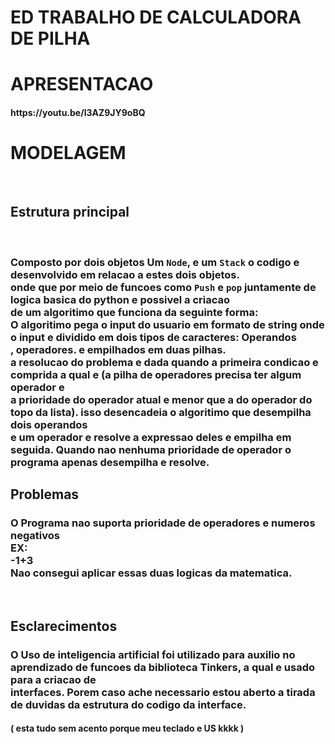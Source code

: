 # ED TRABALHO DE CALCULADORA DE PILHA

<h1>APRESENTACAO</h1>
<h4><link>https://youtu.be/l3AZ9JY9oBQ</h4>


<h1>MODELAGEM</h1>
<br>
<h2>Estrutura principal</h3>
<br>
<h3>Composto por dois objetos Um <code>Node</code>, e um <code>Stack</code> o codigo e desenvolvido em relacao a estes dois objetos. <br>
onde que por meio de funcoes como <code>Push</code> e <code>pop</code> juntamente de logica basica do python e possivel a criacao <br>
de um algoritimo que funciona da seguinte forma: <br>
O algoritimo pega o input do usuario em formato de string onde o input e dividido em dois tipos de caracteres: <strong>Operandos</strong><br>
, <strong>operadores</strong>. e empilhados em duas pilhas.<br>
a resolucao do problema e dada quando a primeira condicao e comprida a qual e <strong>(a pilha de operadores precisa ter algum operador e <br>
a prioridade do operador atual e menor que a do operador do topo da lista).</strong> isso desencadeia o algoritimo que desempilha dois operandos<br>
e um operador e resolve a expressao deles e empilha em seguida. Quando nao nenhuma prioridade de operador o programa apenas desempilha e resolve.
</h3>


<h2>Problemas</h2>

<h3>O Programa nao suporta prioridade de operadores e numeros negativos <br>
   <strong>EX:</strong><br>
              -1+3<br>
Nao consegui aplicar essas duas logicas da matematica.
</h3>
<br>
<h2>Esclarecimentos</h2>
<h3>O Uso de inteligencia artificial foi utilizado para auxilio no aprendizado de funcoes da biblioteca Tinkers, a qual e usado para a criacao de <br>
interfaces. Porem caso ache necessario estou aberto a tirada de duvidas da estrutura do codigo da interface.</h3>
<h4>( esta tudo sem acento porque meu teclado e US kkkk )</h4>
